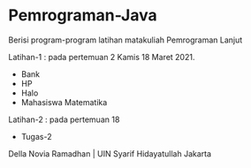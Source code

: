 # Pemrograman-Java

Berisi program-program latihan matakuliah Pemrograman Lanjut 

Latihan-1 : pada pertemuan 2 Kamis 18 Maret 2021.
- Bank
- HP
- Halo
- Mahasiswa Matematika

Latihan-2 : pada pertemuan 18
- Tugas-2

Della Novia Ramadhan | UIN Syarif Hidayatullah Jakarta
